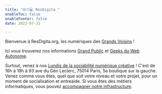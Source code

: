 ```yaml
---
title: "🌐⛅💻 ResDigita "
enableToc: false
enableFooter: false
date: 2023-07-31

---
```


Bienvenue à ResDigita.org, les numériques des [Grands Voisins](lesgrandsvoisinscom.md) !

Ici vous trouverez nos informations [Grand Public](sociabilitenumerique.md) et [Geeks du Web Autonome](web.md).

Surtout, venez à nos [Lundis de la sociabilité numérique créative](leslundis.md) ! C'est de 16h à 19h à 93 ave du Gén Leclerc, 75014 Paris, 5e boutique sur la gauche. Venez comme vous êtes, quel que soit votre niveau et votre projet, pour un moment de socialisation et entreaide. Si vous êtes des métiers informatiques, vous pouvez [accompagner notre infrastructure](/notes/config/).




